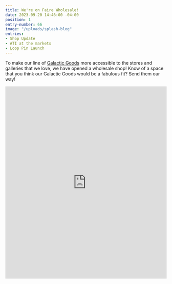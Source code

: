 ```yaml
---
title: We're on Faire Wholesale!
date: 2023-09-20 14:46:00 -04:00
position: 1
entry-number: 66
image: "/uploads/splash-blog"
entries:
- Shop Update
- ATI at the markets
- Loop Pin Launch
---
```


To make our line of [Galactic Goods](https://the-ancient-truth-investigators-shop.myshopify.com/) more accessible to the stores and galleries that we love, we have opened a wholesale shop! Know of a space that you think our Galactic Goods would be a fabulous fit? Send them our way! 

<iframe src="https://www.faire.com/embed/bw_dq9wtkxnc5" width="900" height="600" scrolling="no" style="margin:0 auto;border:none;display:block;max-width:100%;width:900px;height:600px;"></iframe>